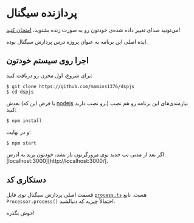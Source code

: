 # پردازنده سیگنال

می‌تونید صدای تغییر داده شده‌ی خودتون رو به صورت زنده بشنوید، [امتحان کنید](https://mamins1376.github.io/dspjs/)!

ایده اصلی این برنامه به عنوان پروژه درس پردازش سیگنال بوده.

## اجرا روی سیستم خودتون

برای شروع، اول مخزن رو دریافت کنید:

```
$ git clone https://github.com/mamins1376/dspjs
$ cd dspjs
```

بعدش (با فرض این که [nodejs](https://www.nodejs.org) رو نصب دارید،) نیازمندی‌های این برنامه رو هم نصب کنید:

```
$ npm install
```

و در نهایت:

```
$ npm start
```

اگر بعد از مدتی تب جدید توی مرورگرتون باز نشد،‌ خودتون برید به آدرس [localhost:3000][http://localhost:3000/].

## دستکاری کد

قسمت اصلی پردازش سیگنال توی فایل [`process.ts`](https://github.com/mamins1376/dspjs/tree/default/src/process.ts) هست.
تابع `Processor.process()` احتمالاً چیزیه که دنبالشید.

خوش بگذره!
